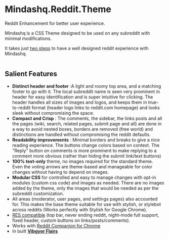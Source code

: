Mindashq.Reddit.Theme
=====================

Reddit Enhancement for better user experience.

Mindashq is a CSS Theme designed to be used on any subreddit with minimal modifications. 

It takes just <a href="http://www.reddit.com/r/mindashq/wiki/index#wiki_two_step_setup"> two steps</a> to have a well designed reddit experience with Mindashq.

<a href="http://i.imgur.com/Tlbap5A.png"><img src="http://i.imgur.com/Tlbap5A.png" title="Hosted by imgur.com" alt="" /></a>

## Salient Features

+  **Distinct header and footer** :A light and roomy top area, and a matching footer to go with it. The local subreddit name is seen very prominent in header for easy identification and is super intuitive for clicking. The header handles all sizes of images and logos, and keeps them in true-to-reddit format (header logo links to reddit.com homepage) and looks sleek without compromising the space.
+  **Compact and Crisp** : The comments, the sidebar, the links posts and all the pages (wiki, search, related pages, submit page and all) are done in a way to avoid nested boxes, borders are removed (free world) and distinctions are handled without compromising the reddit defaults.
+  **Readability improvements** : Minimal borders and breaks to give a nice reading experience. The buttons change colors based on context. The "Reply" button on comments is more prominent to make replying to a comment more obvious (rather than hiding the submit link/text buttons)
+  **100% text-only** theme, no images required for the standard theme. Even the voting arrows are theme-based and manageable for color changes without having to  depend on images.
+  **Modular CSS** for controlled and easy to manage changes with opt-in modules (custom css code) and images as needed. There are no images added by the theme, only the images that would be needed as per the subreddit customization.
+  All areas (moderator, user pages, and settings pages) also accounted for. This makes the base theme suitable for use with stylish, or stylebot across reddits (Works perfectly with Stylish for Google Chrome).
+  [RES compatible](http://redditenhancementsuite.com/) (top bar, never ending reddit, night-mode full support, fixed header, custom buttons on links/posts/comments).
+  Works with [Reddit Companion for Chrome](https://chrome.google.com/webstore/detail/reddit-companion/algjnflpgoopkdijmkalfcifomdhmcbe)
+ In built **[Vibgyor Flairs](/r/mindashq/wiki/flairs)**
